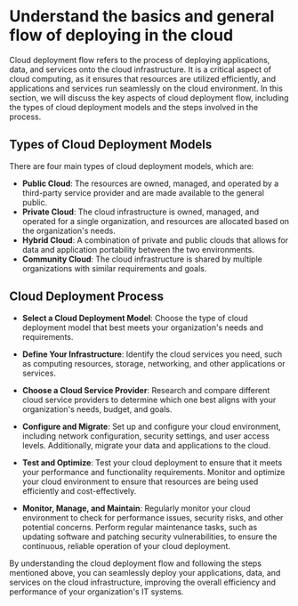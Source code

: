# Understand the basics and general flow of deploying in the cloud

Cloud deployment flow refers to the process of deploying applications, data, and services onto the cloud infrastructure. It is a critical aspect of cloud computing, as it ensures that resources are utilized efficiently, and applications and services run seamlessly on the cloud environment. In this section, we will discuss the key aspects of cloud deployment flow, including the types of cloud deployment models and the steps involved in the process.

## Types of Cloud Deployment Models

There are four main types of cloud deployment models, which are:

- **Public Cloud**: The resources are owned, managed, and operated by a third-party service provider and are made available to the general public.
- **Private Cloud**: The cloud infrastructure is owned, managed, and operated for a single organization, and resources are allocated based on the organization's needs.
- **Hybrid Cloud**: A combination of private and public clouds that allows for data and application portability between the two environments.
- **Community Cloud**: The cloud infrastructure is shared by multiple organizations with similar requirements and goals.

## Cloud Deployment Process

- **Select a Cloud Deployment Model**: Choose the type of cloud deployment model that best meets your organization's needs and requirements.

- **Define Your Infrastructure**: Identify the cloud services you need, such as computing resources, storage, networking, and other applications or services.

- **Choose a Cloud Service Provider**: Research and compare different cloud service providers to determine which one best aligns with your organization's needs, budget, and goals.

- **Configure and Migrate**: Set up and configure your cloud environment, including network configuration, security settings, and user access levels. Additionally, migrate your data and applications to the cloud.

- **Test and Optimize**: Test your cloud deployment to ensure that it meets your performance and functionality requirements. Monitor and optimize your cloud environment to ensure that resources are being used efficiently and cost-effectively.

- **Monitor, Manage, and Maintain**: Regularly monitor your cloud environment to check for performance issues, security risks, and other potential concerns. Perform regular maintenance tasks, such as updating software and patching security vulnerabilities, to ensure the continuous, reliable operation of your cloud deployment.

By understanding the cloud deployment flow and following the steps mentioned above, you can seamlessly deploy your applications, data, and services on the cloud infrastructure, improving the overall efficiency and performance of your organization's IT systems.